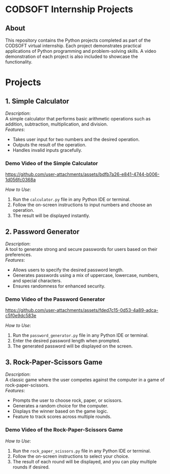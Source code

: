 # CODSOFT Internship Projects  

## About  
This repository contains the Python projects completed as part of the CODSOFT virtual internship. Each project demonstrates practical applications of Python programming and problem-solving skills. A video demonstration of each project is also included to showcase the functionality.  

# Projects  
## 1. Simple Calculator  
*Description*:  
A simple calculator that performs basic arithmetic operations such as addition, subtraction, multiplication, and division.  
*Features*:  
- Takes user input for two numbers and the desired operation.  
- Outputs the result of the operation.  
- Handles invalid inputs gracefully.

### Demo Video of the Simple Calculator  


https://github.com/user-attachments/assets/bdfb7a26-e841-4744-b006-1d056fc0368a


*How to Use*: 
1. Run the `calculator.py` file in any Python IDE or terminal.  
2. Follow the on-screen instructions to input numbers and choose an operation.  
3. The result will be displayed instantly.
   
## 2. Password Generator  
*Description*:  
A tool to generate strong and secure passwords for users based on their preferences.  
*Features*:  
- Allows users to specify the desired password length.  
- Generates passwords using a mix of uppercase, lowercase, numbers, and special characters.  
- Ensures randomness for enhanced security.  

### Demo Video of the Password Generator


https://github.com/user-attachments/assets/fded7c15-0d53-4a89-adca-c5f0e9dc583e


*How to Use*:  
1. Run the `password_generator.py` file in any Python IDE or terminal.  
2. Enter the desired password length when prompted.  
3. The generated password will be displayed on the screen.  

## 3. Rock-Paper-Scissors Game  
*Description*:  
A classic game where the user competes against the computer in a game of rock-paper-scissors.  
*Features*:  
- Prompts the user to choose rock, paper, or scissors.  
- Generates a random choice for the computer.  
- Displays the winner based on the game logic.  
- Feature to track scores across multiple rounds.
  
### Demo Video of the Rock-Paper-Scissors Game 

*How to Use*:  
1. Run the `rock_paper_scissors.py` file in any Python IDE or terminal.  
4. Follow the on-screen instructions to select your choice.  
5. The result of each round will be displayed, and you can play multiple rounds if desired. 
